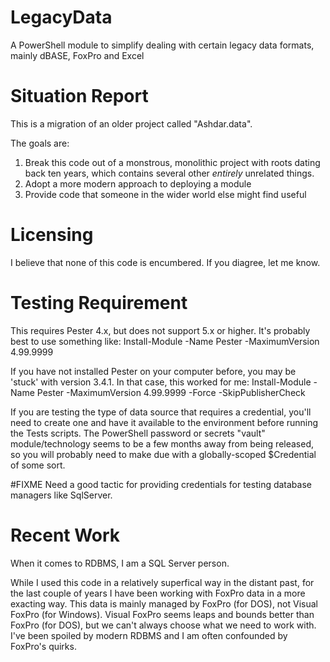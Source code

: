 # LegacyData
A PowerShell module to simplify dealing with certain legacy data formats, mainly dBASE, FoxPro and Excel

# Situation Report
This is a migration of an older project called "Ashdar.data". 

The goals are:
1. Break this code out of a monstrous, monolithic project with roots dating back ten years, which contains several other *entirely* unrelated things.
1. Adopt a more modern approach to deploying a module
1. Provide code that someone in the wider world else might find useful

# Licensing
I believe that none of this code is encumbered. If you diagree, let me know. 

# Testing Requirement
This requires Pester 4.x, but does not support 5.x or higher. It's probably best to use something like:
Install-Module -Name Pester -MaximumVersion 4.99.9999 

If you have not installed Pester on your computer before, you may be 'stuck' with version 3.4.1. In that case, this worked for me:
Install-Module -Name Pester -MaximumVersion 4.99.9999 -Force -SkipPublisherCheck

If you are testing the type of data source that requires a credential, you'll need to create one and have it available to the environment before running the Tests scripts. The PowerShell password or secrets "vault" module/technology seems to be a few months away from being released, so you will probably need to make due with a globally-scoped $Credential of some sort. 

#FIXME Need a good tactic for providing credentials for testing database managers like SqlServer. 

# Recent Work
When it comes to RDBMS, I am a SQL Server person. 

While I used this code in a relatively superfical way in the distant past, for the last couple of years I have been working with FoxPro data in a more exacting way. This data is mainly managed by FoxPro (for DOS), not Visual FoxPro (for Windows). Visual FoxPro seems leaps and bounds better than FoxPro (for DOS), but we can't always choose what we need to work with. I've been spoiled by modern RDBMS and I am often confounded by FoxPro's quirks. 

